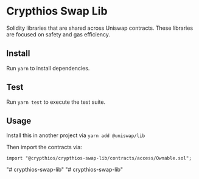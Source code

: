 # Crypthios Swap Lib


Solidity libraries that are shared across Uniswap contracts. These libraries are focused on safety and gas efficiency.

## Install

Run `yarn` to install dependencies.

## Test

Run `yarn test` to execute the test suite.

## Usage

Install this in another project via `yarn add @uniswap/lib` 

Then import the contracts via:

```solidity
import "@crypthios/crypthios-swap-lib/contracts/access/Ownable.sol"; 
```
"# crypthios-swap-lib" 
"# crypthios-swap-lib" 
